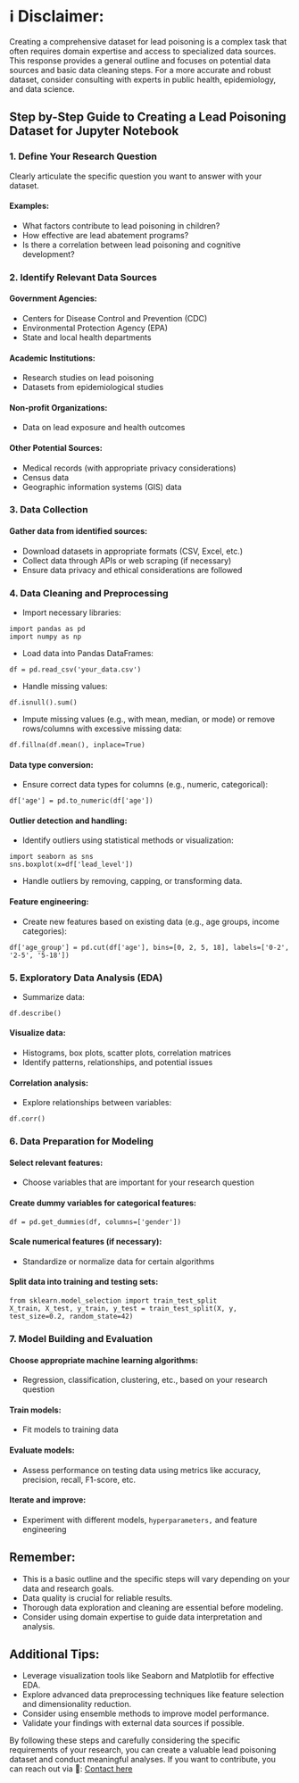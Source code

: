 # ℹ️ Disclaimer: 
Creating a comprehensive dataset for lead poisoning is a complex task that often requires domain expertise and access to specialized data sources. This response provides a general outline and focuses on potential data sources and basic data cleaning steps. For a more accurate and robust dataset, consider consulting with experts in public health, epidemiology, and data science.

## Step by-Step Guide to Creating a Lead Poisoning Dataset for Jupyter Notebook

### 1. Define Your Research Question<br>
Clearly articulate the specific question you want to answer with your dataset.

#### Examples:
- What factors contribute to lead poisoning in children?
- How effective are lead abatement programs?
- Is there a correlation between lead poisoning and cognitive development?

### 2. Identify Relevant Data Sources<br>
#### Government Agencies:
- Centers for Disease Control and Prevention (CDC)
- Environmental Protection Agency (EPA)
- State and local health departments

#### Academic Institutions:
- Research studies on lead poisoning
- Datasets from epidemiological studies

#### Non-profit Organizations:
- Data on lead exposure and health outcomes

#### Other Potential Sources:
- Medical records (with appropriate privacy considerations)
- Census data
- Geographic information systems (GIS) data

### 3. Data Collection
#### Gather data from identified sources:
- Download datasets in appropriate formats (CSV, Excel, etc.)
- Collect data through APIs or web scraping (if necessary)
- Ensure data privacy and ethical considerations are followed

### 4. Data Cleaning and Preprocessing
- Import necessary libraries:
```
import pandas as pd
import numpy as np
```

- Load data into Pandas DataFrames:
```
df = pd.read_csv('your_data.csv')
```
- Handle missing values:
```
df.isnull().sum()
```

- Impute missing values (e.g., with mean, median, or mode) or remove rows/columns with excessive missing data:
```
df.fillna(df.mean(), inplace=True)
```

#### Data type conversion:
- Ensure correct data types for columns (e.g., numeric, categorical):
```
df['age'] = pd.to_numeric(df['age'])
```
#### Outlier detection and handling:
- Identify outliers using statistical methods or visualization:
```
import seaborn as sns
sns.boxplot(x=df['lead_level'])
```
- Handle outliers by removing, capping, or transforming data.
#### Feature engineering:
- Create new features based on existing data (e.g., age groups, income categories):
```
df['age_group'] = pd.cut(df['age'], bins=[0, 2, 5, 18], labels=['0-2', '2-5', '5-18'])
```

### 5. Exploratory Data Analysis (EDA)
- Summarize data:
```
df.describe()
```
#### Visualize data:
- Histograms, box plots, scatter plots, correlation matrices
- Identify patterns, relationships, and potential issues

#### Correlation analysis:
- Explore relationships between variables:
```
df.corr()
```
### 6. Data Preparation for Modeling
####  Select relevant features:
- Choose variables that are important for your research question
#### Create dummy variables for categorical features:
```
df = pd.get_dummies(df, columns=['gender'])
```
#### Scale numerical features (if necessary):
- Standardize or normalize data for certain algorithms

#### Split data into training and testing sets:
```
from sklearn.model_selection import train_test_split
X_train, X_test, y_train, y_test = train_test_split(X, y, test_size=0.2, random_state=42)
```

### 7. Model Building and Evaluation
#### Choose appropriate machine learning algorithms:
- Regression, classification, clustering, etc., based on your research question
#### Train models:
- Fit models to training data
#### Evaluate models:
- Assess performance on testing data using metrics like accuracy, precision, recall, F1-score, etc.
#### Iterate and improve:
- Experiment with different models, `hyperparameters,` and feature engineering

## Remember:

- This is a basic outline and the specific steps will vary depending on your data and research goals.
- Data quality is crucial for reliable results.
- Thorough data exploration and cleaning are essential before modeling.
- Consider using domain expertise to guide data interpretation and analysis.
## Additional Tips:

- Leverage visualization tools like Seaborn and Matplotlib for effective EDA.
- Explore advanced data preprocessing techniques like feature selection and dimensionality reduction.
- Consider using ensemble methods to improve model performance.
- Validate your findings with external data sources if possible.

By following these steps and carefully considering the specific requirements of your research, you can create a valuable lead poisoning dataset and conduct meaningful analyses.
If you want to contribute, you can reach out via 📨: [Contact here](info@devcircleafrica.com)